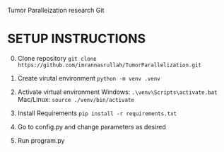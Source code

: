 Tumor Paralleization research Git

# SETUP INSTRUCTIONS
0. Clone repository
  `git clone https://github.com/imrannasrullah/TumorParallelization.git`
  
1. Create virutal environment
  `python -m venv .venv`
  
2. Activate virtual environment 
  Windows: `.\venv\Scripts\activate.bat`
  Mac/Linux: `source ./venv/bin/activate`
  
3. Install Requirements
`pip install -r requirements.txt`

4. Go to config.py and change parameters as desired

5. Run program.py
